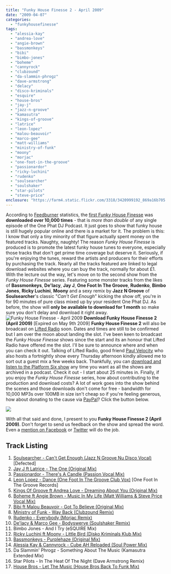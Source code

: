 ```yaml
---
title: "Funky House Finesse 2 - April 2009"
date: "2009-04-07"
categories: 
  - "funkyhousefinesse"
tags: 
  - "alessia-kay"
  - "andrea-love"
  - "angie-brown"
  - "bassmonkeys"
  - "bibi"
  - "bimbo-jones"
  - "boheme"
  - "cannyrock"
  - "clubzound"
  - "da-slammin-phrogz"
  - "dave-armstrong"
  - "delacy"
  - "disco-kriminals"
  - "esquire"
  - "house-bros"
  - "jay-j"
  - "jazz-n-groove"
  - "kamasutra"
  - "kings-of-groove"
  - "latrice"
  - "leon-lopez"
  - "malou-beauvoir"
  - "marco-gee"
  - "matt-williams"
  - "ministry-of-funk"
  - "moony"
  - "morjac"
  - "one-foot-in-the-groove"
  - "passionardor"
  - "ricky-luchini"
  - "rudenko"
  - "soulsearcher"
  - "soulshaker"
  - "star-pilots"
  - "steve-price"
enclosure: "https://farm4.static.flickr.com/3318/3420999192_869a16b705.jpg?v=1239104312 image/jpeg 137158 "
---
```


According to [Feedburner](https://feeds.feedburner.com/onephatdj) statistics, the [first Funky House Finesse](https://simonjobling.com/blog/2009/funky-house-finesse-march-2009/) was **downloaded over 10,000 times** - that is _more than double_ of any single episode of the One Phat DJ Podcast. It just goes to show that funky house is still hugely popular online and there is a market for it. The problem is this: I know that only a tiny minority of that figure actually spent money on the featured tracks. Naughty, naughty! The reason _Funky House Finesse_ is produced is to promote the latest funky house tunes to everyone, especially those tracks that don't get prime time coverage but deserve it. Seriously, if you're enjoying the tunes, reward the artists and producers for their efforts by purchasing the track. Nearly all the tracks featured are linked to legal download websites where you can buy the track, normally for about £1. With the lecture out the way, let's move on to the second show from the _Funky House Finesse_ series. Featuring some monster tracks from the likes of **Bassmonkeys**, **De'lacy**, **Jay J**, **One Foot In The Groove**, **Rudenko**, **Bimbo Jones**, **Ricky Luchini**, **Moony** and a sexy remix by **Jazz N Groove** of **Soulsearcher**'s classic "_Can't Get Enough_" kicking the show off, you're in for 90 minutes of pure class mixed up by your resident One Phat DJ. As before, the show will **only be available to download for 1 month** so make sure you don't delay and download it right away. ![Funky House Finesse - April 2009](https://farm4.static.flickr.com/3318/3420999192_869a16b705.jpg?v=1239104312) **Download Funky House Finesse 2 (April 2009)** \[Expired on May 9th 2009\] **Funky House Finesse 2** will also be broadcast on [Lifted Radio](https://lifted-radio.co.uk/) soon. Dates and times are still to be confirmed but I am over the moon about landing the slot. I've been keen to broadcast the _Funky House Finesse_ shows since the start and its an honour that Lifted Radio have offered me the slot. I'll be sure to announce where and when you can check it out. Talking of Lifted Radio, good friend [Paul Velocity](https://paulvelocity.co.uk/) who also hosts a fortnightly show every Thursday afternoon kindly allowed me to sort out a guest mix a few weeks back. Thankfully, you can [download and listen to the Platform Six show](https://lifted-radio.co.uk/podcasts/?p=794) any time you want as all the shows are archived in a podcast. Check it out - I start about 25 minutes in. Finally, if you enjoy the _Funky House Finesse_ series, how about contributing to the production and download costs? A lot of work goes into the show behind the scenes and those downloads don't come for free - bandwidth for 10,000 MP3s over 100MB in size isn't cheap so if you're feeling generous, how about donating to the cause via [PayPal](https://www.paypal.com/)? Click the button below.

   ![](https://www.paypal.com/en_GB/i/scr/pixel.gif)

With all that said and done, I present to you **Funky House Finesse 2 (April 2009)**. Don't forget to send us feedback on the show and spread the word. Even a [mention on Facebook](https://www.facebook.com/share.php?u=https://simonjobling.com/blog/2009/funky-house-finesse-2-april-2009) or [Twitter](https://twitter.com/home?status=listening+to+Funky+House+Finesse+2+by+One+Phat+DJ) will do the job.

## Track Listing

1. [Soulsearcher - Can't Get Enough (Jazz N Groove Nu Disco Vocal)](https://www.defected.com/store/store-details-digital/Can%27t-Get-Enough/2369 "Buy this tune on defected.com for 99p") \[Defected\]
2. [Jay J ft Latrice - The One (Original Mix)](https://www.junodownload.com/products/1395741-02-1.htm "Buy this track from Juno Download from 99p")
3. [Passionardor - There's A Candle (Passion Vocal Mix)](https://www.traxsource.com/index.php?act=show&fc=tpage&cr=titles&cv=30008 "Buy this track from Traxsource for $1.99")
4. [Leon Lopez - Dance (One Foot In The Groove Club Vox)](https://onephatdj.trackitdown.net/genre/house/track/905745.html "Buy this track from Trackitdown for �1.49") \[One Foot In The Groove Records\]
5. [Kings Of Groove ft Andrea Love - Dreaming About You (Original Mix)](https://www.traxsource.com/index.php?act=show&fc=tpage&cr=titles&cv=31478 "Buy this track from Traxsource for $1.99")
6. [Boheme ft Angie Brown - Music In My Life (Matt Williams & Steve Price Vocal Mix)](https://www.xpressbeats.com/release/music-in-my-life-40188 "Buy this track from Xpress Beats for 85p")
7. [Bibi ft Malou Beauvoir - Got To Believe (Original Mix)](https://www.traxsource.com/index.php?act=show&fc=tpage&cr=titles&cv=31163 "Buy this track from Traxsource for $3.99")
8. [Ministry of Funk - Way Back (Clubzound Remix)](https://www.play.com/Music/CD/-/27/30/-/9509836/Hed-Kandi-Spring-Mix/Product.html?searchtype=genre "Buy this track on Hed Kandi Spring 2009 mix from Play for �11.99")
9. [Rudenko - Everybody (Morjac Remix)](https://onephatdj.trackitdown.net/genre/house/track/853977.html "Buy this track from Trackitdown for �1.49")[](https://onephatdj.trackitdown.net/genre/house/track/853977.html "Buy this track from Trackitdown for �1.49")
10. [De'lacy & Marco Gee - Bodyswerve (Soulshaker Remix)](https://www.play.com/Music/MP3-Download-Track/4-/6845608/Bodyswerve/Product.html?aid=6845213 "Buy this track from Play for 70p")
11. Bimbo Jones - And I Try (eSQUIRE Mix)
12. [Ricky Luchini ft Moony - Little Bird (Disko Kriminals Klub Mix)](https://www.htfr.com/more-info/MR289135 "Get this track from HTFR on vinyl for �5.99")
13. [Bassmonkeys - Purplehaze (Original Mix)](https://clkuk.tradedoubler.com/click?p=23708&a=1254950&url=http%3A%2F%2Fitunes.apple.com%2FWebObjects%2FMZStore.woa%2Fwa%2FviewAlbum%3Fi%3D310773281%26id%3D310773275%26s%3D143444%26partnerId%3D2003 "Buy this track on iTunes for 79p")
14. [Alessia Kay & Cannyrock - Cube AH Reloaded (Soul Power Mix)](https://www.junodownload.com/products/1410335-02.htm "Buy this track from Juno Download from 99p")
15. Da Slammin' Phrogz - Something About The Music (Kamasutra Extended Mix)
16. Star Pilots - In The Heat Of The Night (Dave Armstrong Remix)
17. [House Bros - Let The Music (House Bros Back To Funk Mix)](https://www.traxsource.com/index.php?act=show&fc=tpage&cr=titles&cv=31453 "Buy this track from Traxsource for $1.99")
